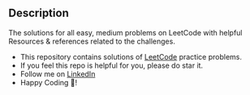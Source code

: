 ## Description
The solutions for all easy, medium problems on LeetCode with helpful Resources & references related to the challenges.

- This repository contains solutions of [LeetCode](https://leetcode.com) practice problems.
- If you feel this repo is helpful for you, please do star it.
- Follow me on [LinkedIn](https://www.linkedin.com/in/priyank-goswami-711495247)
- Happy Coding 🥳!


